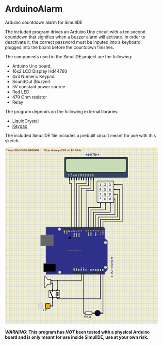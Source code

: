 # ArduinoAlarm
Arduino countdown alarm for SimulIDE

The included program drives an Arduino Uno circuit with a ten second countdown that signifies when a buzzer alarm will activate. In order to deactivate it, the correct password must be inputed into a keyboard plugged into the board before the countdown finishes.

The components used in the SimulIDE project are the following:
- Arduino Uno board.
- 16x2 LCD Display Hd44780
- 4x3 Numeric Keypad
- SoundOut (Buzzer)
- 5V constant power source
- Red LED
- 470 Ohm resistor
- Relay

The program depends on the following external libraries:
- [LiquidCrystal](https://github.com/arduino-libraries/LiquidCrystal)
- [Keypad](https://github.com/Chris--A/Keypad)

The included SimulIDE file includes a prebuilt circuit meant for use with this sketch.

![Image of the ciruit](https://github.com/ctr305/ArduinoAlarm/blob/main/QW8rQnm3pL.png?raw=true)


**_WARNING_: This program has _NOT_ been tested with a physical Arduino board and is only meant for use inside SimulIDE, use at your own risk.**
